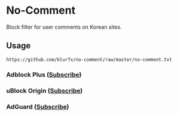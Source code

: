 # No-Comment


Block filter for user comments on Korean sites. 

## Usage

```
https://github.com/blurfx/no-comment/raw/master/no-comment.txt
```

### Adblock Plus ([Subscribe](https://subscribe.adblockplus.org/?location=https://github.com/blurfx/no-comment/raw/master/no-comment.txt&title=NoComment))

### uBlock Origin ([Subscribe](https://subscribe.adblockplus.org/?location=https://github.com/blurfx/no-comment/raw/master/no-comment.txt&title=NoComment))

### AdGuard ([Subscribe](https://subscribe.adblockplus.org/?location=https://github.com/blurfx/no-comment/raw/master/no-comment.txt&title=NoComment))
